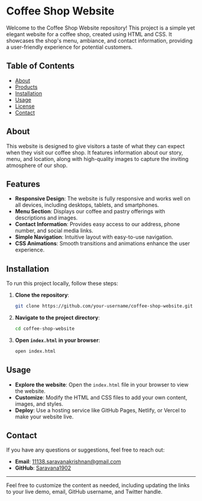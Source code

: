 # Coffee Shop Website

Welcome to the Coffee Shop Website repository! This project is a simple yet elegant website for a coffee shop, created using HTML and CSS. It showcases the shop's menu, ambiance, and contact information, providing a user-friendly experience for potential customers.

## Table of Contents

- [About](#about)
- [Products](#products)
- [Installation](#installation)
- [Usage](#usage)
- [License](#license)
- [Contact](#contact)

## About

This website is designed to give visitors a taste of what they can expect when they visit our coffee shop. It features information about our story, menu, and location, along with high-quality images to capture the inviting atmosphere of our shop.

## Features

- **Responsive Design**: The website is fully responsive and works well on all devices, including desktops, tablets, and smartphones.
- **Menu Section**: Displays our coffee and pastry offerings with descriptions and images.
- **Contact Information**: Provides easy access to our address, phone number, and social media links.
- **Simple Navigation**: Intuitive layout with easy-to-use navigation.
- **CSS Animations**: Smooth transitions and animations enhance the user experience.

## Installation

To run this project locally, follow these steps:

1. **Clone the repository**:
   ```bash
   git clone https://github.com/your-username/coffee-shop-website.git
   ```

2. **Navigate to the project directory**:
   ```bash
   cd coffee-shop-website
   ```

3. **Open `index.html` in your browser**:
   ```bash
   open index.html
   ```

## Usage

- **Explore the website**: Open the `index.html` file in your browser to view the website.
- **Customize**: Modify the HTML and CSS files to add your own content, images, and styles.
- **Deploy**: Use a hosting service like GitHub Pages, Netlify, or Vercel to make your website live.


## Contact

If you have any questions or suggestions, feel free to reach out:

- **Email**: [11138.saravanakrishnan@gmail.com](mailto:your-email@example.com)
- **GitHub**: [Saravana1902](https://github.com/your-username)

---

Feel free to customize the content as needed, including updating the links to your live demo, email, GitHub username, and Twitter handle.
